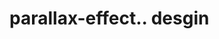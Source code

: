 # parallax-effect.. desgin                                                                                                                                                                                                                                                                    
